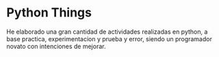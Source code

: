 # Python Things
He elaborado una gran cantidad de actividades realizadas en python, a base practica, experimentacion y prueba y error, siendo un programador novato con intenciones de mejorar.

